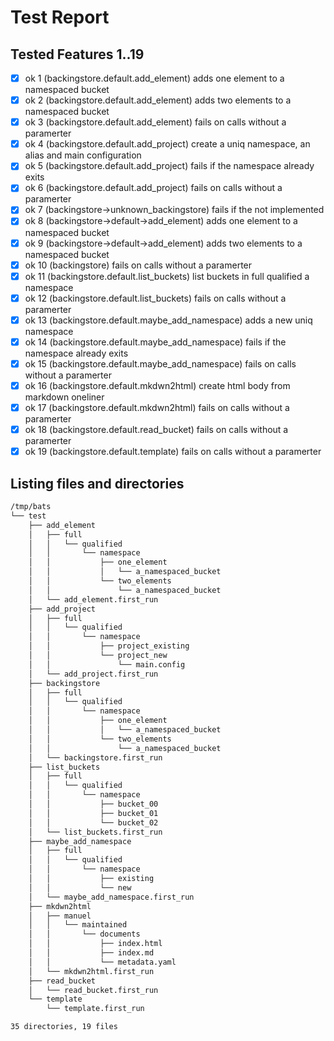 # Test Report
## Tested Features 1..19
- [x] ok 1 (backingstore.default.add_element) adds one element to a namespaced bucket
- [x] ok 2 (backingstore.default.add_element) adds two elements to a namespaced bucket
- [x] ok 3 (backingstore.default.add_element) fails on calls without a paramerter
- [x] ok 4 (backingstore.default.add_project) create a uniq namespace, an alias and main configuration
- [x] ok 5 (backingstore.default.add_project) fails if the namespace already exits
- [x] ok 6 (backingstore.default.add_project) fails on calls without a paramerter
- [x] ok 7 (backingstore->unknown_backingstore) fails if the not implemented
- [x] ok 8 (backingstore->default->add_element) adds one element to a namespaced bucket
- [x] ok 9 (backingstore->default->add_element) adds two elements to a namespaced bucket
- [x] ok 10 (backingstore) fails on calls without a paramerter
- [x] ok 11 (backingstore.default.list_buckets) list buckets in full qualified a namespace
- [x] ok 12 (backingstore.default.list_buckets) fails on calls without a paramerter
- [x] ok 13 (backingstore.default.maybe_add_namespace) adds a new uniq namespace
- [x] ok 14 (backingstore.default.maybe_add_namespace) fails if the namespace already exits
- [x] ok 15 (backingstore.default.maybe_add_namespace) fails on calls without a paramerter
- [x] ok 16 (backingstore.default.mkdwn2html) create html body from markdown oneliner
- [x] ok 17 (backingstore.default.mkdwn2html) fails on calls without a paramerter
- [x] ok 18 (backingstore.default.read_bucket) fails on calls without a paramerter
- [x] ok 19 (backingstore.default.template) fails on calls without a paramerter

## Listing files and directories
``` bash
/tmp/bats
└── test
    ├── add_element
    │   ├── full
    │   │   └── qualified
    │   │       └── namespace
    │   │           ├── one_element
    │   │           │   └── a_namespaced_bucket
    │   │           └── two_elements
    │   │               └── a_namespaced_bucket
    │   └── add_element.first_run
    ├── add_project
    │   ├── full
    │   │   └── qualified
    │   │       └── namespace
    │   │           ├── project_existing
    │   │           └── project_new
    │   │               └── main.config
    │   └── add_project.first_run
    ├── backingstore
    │   ├── full
    │   │   └── qualified
    │   │       └── namespace
    │   │           ├── one_element
    │   │           │   └── a_namespaced_bucket
    │   │           └── two_elements
    │   │               └── a_namespaced_bucket
    │   └── backingstore.first_run
    ├── list_buckets
    │   ├── full
    │   │   └── qualified
    │   │       └── namespace
    │   │           ├── bucket_00
    │   │           ├── bucket_01
    │   │           └── bucket_02
    │   └── list_buckets.first_run
    ├── maybe_add_namespace
    │   ├── full
    │   │   └── qualified
    │   │       └── namespace
    │   │           ├── existing
    │   │           └── new
    │   └── maybe_add_namespace.first_run
    ├── mkdwn2html
    │   ├── manuel
    │   │   └── maintained
    │   │       └── documents
    │   │           ├── index.html
    │   │           ├── index.md
    │   │           └── metadata.yaml
    │   └── mkdwn2html.first_run
    ├── read_bucket
    │   └── read_bucket.first_run
    └── template
        └── template.first_run

35 directories, 19 files
```

